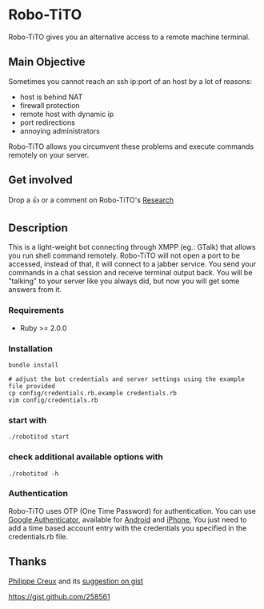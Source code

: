# Robo-TiTO
 Robo-TiTO gives you an alternative access to a remote machine terminal.

## Main Objective
Sometimes you cannot reach an ssh ip:port of an host by a lot of reasons:

* host is behind NAT
* firewall protection
* remote host with dynamic ip
* port redirections
* annoying administrators

Robo-TiTO allows you circumvent these problems and execute commands remotely on your server.

## Get involved
Drop a :+1: or a comment on Robo-TiTO's [Research](https://github.com/formigarafa/robotito/issues/4)

## Description
This is a light-weight bot connecting through XMPP (eg.: GTalk) that allows you run shell command remotely.
Robo-TiTO will not open a port to be accessed, instead of that, it will connect to a jabber service.
You send your commands in a chat session and receive terminal output back.
You will be "talking" to your server like you always did, but now you will get some answers from it.

### Requirements

* Ruby >= 2.0.0

### Installation

```
bundle install

# adjust the bot credentials and server settings using the example file provided
cp config/credentials.rb.example credentials.rb
vim config/credentials.rb
```

### start with
```
./robotitod start
```

### check additional available options with
```
./robotitod -h

```

### Authentication
Robo-TiTO uses OTP (One Time Password) for authentication. You can use
[Google Authenticator](https://github.com/google/google-authenticator), available for [Android](https://play.google.com/store/apps/details?id=com.google.android.apps.authenticator2) and [iPhone](https://itunes.apple.com/en/app/google-authenticator/id388497605),
You just need to add a time based account entry with the credentials you specified
in the credentials.rb file.

## Thanks
[Philippe Creux](http://github.com/pcreux) and its [suggestion on gist](https://gist.github.com/258561)

https://gist.github.com/258561

